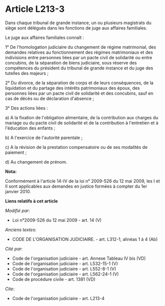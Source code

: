 # Article L213-3

Dans chaque tribunal de grande instance, un ou plusieurs magistrats du siège sont délégués dans les fonctions de juge aux
affaires familiales. 

Le juge aux affaires familiales connaît :

1° De l'homologation judiciaire du changement de régime matrimonial, des demandes relatives au fonctionnement des régimes
matrimoniaux et des indivisions entre personnes liées par un pacte civil de solidarité ou entre concubins, de la séparation
de biens judiciaire, sous réserve des compétences du président du tribunal de grande instance et du juge des tutelles des
majeurs ; 

2° Du divorce, de la séparation de corps et de leurs conséquences, de la liquidation et du partage des intérêts patrimoniaux
des époux, des personnes liées par un pacte civil de solidarité et des concubins, sauf en cas de décès ou de déclaration
d'absence ; 

3° Des actions liées : 

a) A la fixation de l'obligation alimentaire, de la contribution aux charges du mariage ou du pacte civil de solidarité et de
la contribution à l'entretien et à l'éducation des enfants ; 

b) A l'exercice de l'autorité parentale ; 

c) A la révision de la prestation compensatoire ou de ses modalités de paiement ; 

d) Au changement de prénom.

**Nota:**

Conformément à l'article 14-IV de la loi n° 2009-526 du 12 mai 2009, les I et II sont applicables aux demandes en justice
formées à compter du 1er janvier 2010.

**Liens relatifs à cet article**

_Modifié par_:

  - Loi n°2009-526 du 12 mai 2009 - art. 14 (V)

_Anciens textes_:

  - CODE DE L'ORGANISATION JUDICIAIRE. - art. L312-1, alinéas 1 à 4 (Ab)

_Cité par_:

  - Code de l'organisation judiciaire - art. Annexe Tableau IV bis (VD)
  - Code de l'organisation judiciaire - art. L532-15-1 (V)
  - Code de l'organisation judiciaire - art. L552-8-1 (V)
  - Code de l'organisation judiciaire - art. L562-24-1 (V)
  - Code de procédure civile - art. 1381 (VD)

_Cite_:

  - Code de l'organisation judiciaire - art. L213-4
